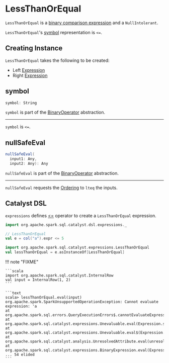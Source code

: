 # LessThanOrEqual

`LessThanOrEqual` is a [binary comparison expression](BinaryComparison.md) and a `NullIntolerant`.

`LessThanOrEqual`'s [symbol](#symbol) representation is `<=`.

## Creating Instance

`LessThanOrEqual` takes the following to be created:

* <span id="left"> Left [Expression](Expression.md)
* <span id="right"> Right [Expression](Expression.md)

## <span id="symbol"> symbol

```scala
symbol: String
```

`symbol` is part of the [BinaryOperator](BinaryOperator.md#symbol) abstraction.

---

`symbol` is `<=`.

## <span id="nullSafeEval"> nullSafeEval

```scala
nullSafeEval(
  input1: Any,
  input2: Any): Any
```

`nullSafeEval` is part of the [BinaryOperator](BinaryOperator.md#nullSafeEval) abstraction.

---

`nullSafeEval` requests the [Ordering](BinaryComparison.md#ordering) to `lteq` the inputs.

## Catalyst DSL

`expressions` defines [<=](../catalyst-dsl/index.md#ExpressionConversions) operator to create a `LessThanOrEqual` expression.

```scala
import org.apache.spark.sql.catalyst.dsl.expressions._

// LessThanOrEqual
val e = col("a").expr <= 5

import org.apache.spark.sql.catalyst.expressions.LessThanOrEqual
val lessThanOrEqual = e.asInstanceOf[LessThanOrEqual]
```

!!! note "FIXME"

    ```scala
    import org.apache.spark.sql.catalyst.InternalRow
    val input = InternalRow(1, 2)
    ```

    ```text
    scala> lessThanOrEqual.eval(input)
    org.apache.spark.SparkUnsupportedOperationException: Cannot evaluate expression: 'a
    at org.apache.spark.sql.errors.QueryExecutionErrors$.cannotEvaluateExpressionError(QueryExecutionErrors.scala:73)
    at org.apache.spark.sql.catalyst.expressions.Unevaluable.eval(Expression.scala:344)
    at org.apache.spark.sql.catalyst.expressions.Unevaluable.eval$(Expression.scala:343)
    at org.apache.spark.sql.catalyst.analysis.UnresolvedAttribute.eval(unresolved.scala:131)
    at org.apache.spark.sql.catalyst.expressions.BinaryExpression.eval(Expression.scala:634)
    ... 54 elided
    ```
